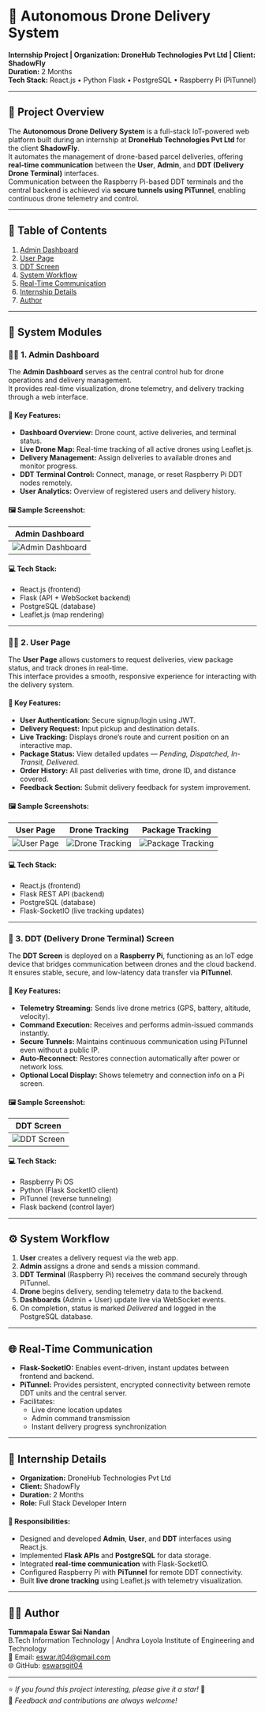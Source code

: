 # 🚀 Autonomous Drone Delivery System  
**Internship Project | Organization: DroneHub Technologies Pvt Ltd | Client: ShadowFly**  
**Duration:** 2 Months  
**Tech Stack:** React.js • Python Flask • PostgreSQL • Raspberry Pi (PiTunnel)

---

## 🧭 Project Overview  

The **Autonomous Drone Delivery System** is a full-stack IoT-powered web platform built during an internship at **DroneHub Technologies Pvt Ltd** for the client **ShadowFly**.  
It automates the management of drone-based parcel deliveries, offering **real-time communication** between the **User**, **Admin**, and **DDT (Delivery Drone Terminal)** interfaces.  
Communication between the Raspberry Pi-based DDT terminals and the central backend is achieved via **secure tunnels using PiTunnel**, enabling continuous drone telemetry and control.

---

## 📁 Table of Contents
1. [Admin Dashboard](#-1-admin-dashboard)  
2. [User Page](#-2-user-page)  
3. [DDT Screen](#-3-ddt-delivery-drone-terminal-screen)  
4. [System Workflow](#-system-workflow)  
5. [Real-Time Communication](#-real-time-communication)  
6. [Internship Details](#-internship-details)  
7. [Author](#-author)

---

## 🧩 System Modules

### 🧑‍💼 1. Admin Dashboard

The **Admin Dashboard** serves as the central control hub for drone operations and delivery management.  
It provides real-time visualization, drone telemetry, and delivery tracking through a web interface.

#### 🔹 Key Features:
- **Dashboard Overview:** Drone count, active deliveries, and terminal status.  
- **Live Drone Map:** Real-time tracking of all active drones using Leaflet.js.  
- **Delivery Management:** Assign deliveries to available drones and monitor progress.  
- **DDT Terminal Control:** Connect, manage, or reset Raspberry Pi DDT nodes remotely.  
- **User Analytics:** Overview of registered users and delivery history.  

#### 🖼️ Sample Screenshot:
| Admin Dashboard |
|------------------|
| ![Admin Dashboard](screenshots/admin_dashboard.png) |

#### 💻 Tech Stack:
- React.js (frontend)  
- Flask (API + WebSocket backend)  
- PostgreSQL (database)  
- Leaflet.js (map rendering)

---

### 👨‍🦱 2. User Page

The **User Page** allows customers to request deliveries, view package status, and track drones in real-time.  
This interface provides a smooth, responsive experience for interacting with the delivery system.

#### 🔹 Key Features:
- **User Authentication:** Secure signup/login using JWT.  
- **Delivery Request:** Input pickup and destination details.  
- **Live Tracking:** Displays drone’s route and current position on an interactive map.  
- **Package Status:** View detailed updates — *Pending, Dispatched, In-Transit, Delivered*.  
- **Order History:** All past deliveries with time, drone ID, and distance covered.  
- **Feedback Section:** Submit delivery feedback for system improvement.

#### 🖼️ Sample Screenshots:
| User Page | Drone Tracking | Package Tracking |
|------------|----------------|------------------|
| ![User Page](screenshots/user_page.png) | ![Drone Tracking](screenshots/drone_tracking.png) | ![Package Tracking](screenshots/package_tracking.png) |

#### 💻 Tech Stack:
- React.js (frontend)  
- Flask REST API (backend)  
- PostgreSQL (database)  
- Flask-SocketIO (live tracking updates)

---

### 🚁 3. DDT (Delivery Drone Terminal) Screen

The **DDT Screen** is deployed on a **Raspberry Pi**, functioning as an IoT edge device that bridges communication between drones and the cloud backend.  
It ensures stable, secure, and low-latency data transfer via **PiTunnel**.

#### 🔹 Key Features:
- **Telemetry Streaming:** Sends live drone metrics (GPS, battery, altitude, velocity).  
- **Command Execution:** Receives and performs admin-issued commands instantly.  
- **Secure Tunnels:** Maintains continuous communication using PiTunnel even without a public IP.  
- **Auto-Reconnect:** Restores connection automatically after power or network loss.  
- **Optional Local Display:** Shows telemetry and connection info on a Pi screen.

#### 🖼️ Sample Screenshot:
| DDT Screen |
|-------------|
| ![DDT Screen](screenshots/ddt_screen.png) |

#### 💻 Tech Stack:
- Raspberry Pi OS  
- Python (Flask SocketIO client)  
- PiTunnel (reverse tunneling)  
- Flask backend (control layer)

---

## ⚙️ System Workflow

1. **User** creates a delivery request via the web app.  
2. **Admin** assigns a drone and sends a mission command.  
3. **DDT Terminal** (Raspberry Pi) receives the command securely through PiTunnel.  
4. **Drone** begins delivery, sending telemetry data to the backend.  
5. **Dashboards** (Admin + User) update live via WebSocket events.  
6. On completion, status is marked *Delivered* and logged in the PostgreSQL database.

---

## 🌐 Real-Time Communication

- **Flask-SocketIO:** Enables event-driven, instant updates between frontend and backend.  
- **PiTunnel:** Provides persistent, encrypted connectivity between remote DDT units and the central server.  
- Facilitates:
  - Live drone location updates  
  - Admin command transmission  
  - Instant delivery progress synchronization  

---

## 🧾 Internship Details

- **Organization:** DroneHub Technologies Pvt Ltd  
- **Client:** ShadowFly  
- **Duration:** 2 Months  
- **Role:** Full Stack Developer Intern  

#### 🧠 Responsibilities:
- Designed and developed **Admin**, **User**, and **DDT** interfaces using React.js.  
- Implemented **Flask APIs** and **PostgreSQL** for data storage.  
- Integrated **real-time communication** with Flask-SocketIO.  
- Configured Raspberry Pi with **PiTunnel** for remote DDT connectivity.  
- Built **live drone tracking** using Leaflet.js with telemetry visualization.

---

## 🧑‍💻 Author

**Tummapala Eswar Sai Nandan**  
B.Tech Information Technology | Andhra Loyola Institute of Engineering and Technology  
📧 Email: [eswar.it04@gmail.com](mailto:eswar.it04@gmail.com)  
🌐 GitHub: [eswarsgit04](https://github.com/eswarsgit04)

---

⭐ *If you found this project interesting, please give it a star!* 🌟  
💬 *Feedback and contributions are always welcome!*
